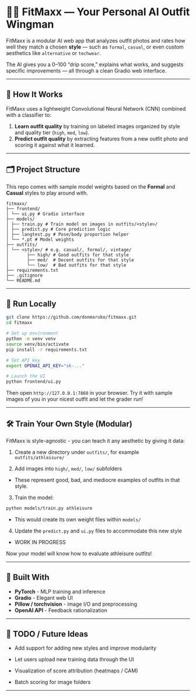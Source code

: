 # 👔👟 FitMaxx — Your Personal AI Outfit Wingman

FitMaxx is a modular AI web app that analyzes outfit photos and rates how well they match a chosen **style** — such as `formal`, `casual`, or even custom aesthetics like `alternative` or `techwear`.

The AI gives you a 0–100 “drip score,” explains what works, and suggests specific improvements — all through a clean Gradio web interface.

---

## 🧠 How It Works

FitMaxx uses a lightweight Convolutional Neural Network (CNN) combined with a classifier to:

1. **Learn outfit quality** by training on labeled images organized by style and quality tier (`high`, `med`, `low`).
2. **Predict outfit quality** by extracting features from a new outfit photo and scoring it against what it learned.

---

## 🗂️ Project Structure

This repo comes with sample model weights based on the **Formal** and **Casual** styles to play around with.

```plaintext
fitmaxx/
├── frontend/
│ └── ui.py # Gradio interface
├── models/
│ ├── train.py # Train model on images in outfits/<style>/
│ ├── predict.py # Core prediction logic
│ ├── langtest.py # Pose/body proportion helper
│ └── *.pt # Model weights
├── outfits/
│ └── <style>/ # e.g. casual/, formal/, vintage/
│       ├── high/ # Good outfits for that style
│       ├── med/  # Decent outfits for that style
│       └── low/  # Bad outfits for that style
├── requirements.txt
├── .gitignore 
└── README.md 
```

---

## 🚀 Run Locally

```bash
git clone https://github.com/donmaruko/fitmaxx.git
cd fitmaxx

# Set up environment
python -m venv venv
source venv/bin/activate
pip install -r requirements.txt

# Set API key
export OPENAI_API_KEY="sk-..."

# Launch the UI
python frontend/ui.py
```

Then open `http://127.0.0.1:7860` in your browser. Try it with sample images of you in your nicest outfit and let the grader run!

---

## 🛠️ Train Your Own Style (Modular)

FitMaxx is style-agnostic - you can teach it any aesthetic by giving it data:

1. Create a new directory under `outfits/`, for example `outfits/athleisure/`

2. Add images into `high/`, `med/`, `low/` subfolders
- These represent good, bad, and mediocre examples of outfits in that style.

3. Train the model:
```bash
python models/train.py athleisure
```
- This would create its own weight files within `models/`

4. Update the `predict.py` and `ui.py` files to accommodate this new style
- WORK IN PROGRESS

Now your model will know how to evaluate athleisure outfits!

---

## 🔧 Built With

- **PyTorch** - MLP training and inference
- **Gradio** - Elegant web UI
- **Pillow / torchvision** - image I/O and preprocessing
- **OpenAI API** - Feedback rationalization

---

## 📌 TODO / Future Ideas

- Add support for adding new styles and improve modularity

- Let users upload new training data through the UI

- Visualization of score attribution (heatmaps / CAM)

- Batch scoring for image folders

---